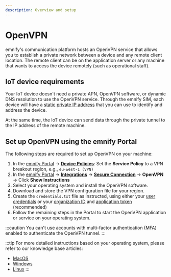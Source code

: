 ```yaml
---
description: Overview and setup
---
```

# OpenVPN

emnify's communication platform hosts an OpenVPN service that allows you to establish a private network between a device and any remote client location. 
The remote client can be on the application server or any machine that wants to access the device remotely (such as operational staff).

## IoT device requirements

Your IoT device doesn't need a private APN, OpenVPN software, or dynamic DNS resolution to use the OpenVPN service.
Through the emnify SIM, each device will have a [static](/glossary#static-ip) [private IP address](/glossary#private-ip) that you can use to identify and address the device.

<!--This image is missing: OpenVPN.png -->
<!-- image caption: OpenVPN System Overview -->

At the same time, the IoT device can send data through the private tunnel to the IP address of the remote machine.

## Set up OpenVPN using the emnify Portal

The following steps are required to set up OpenVPN on your machine:

1. In the [emnify Portal](https://portal.emnify.com/) → [**Device Policies**](https://portal.emnify.com/device-policies): Set the **Service Policy** to a VPN breakout region, e.g., `eu-west-1 (VPN)`
1. In the [emnify Portal](https://portal.emnify.com/) → [**Integrations**](https://portal.emnify.com/integrations) → [**Secure Connection**](https://portal.emnify.com/integrations#secure-connection) → **OpenVPN** → Click **Show Instructions** 
1. Select your operating system and install the OpenVPN software.
1. Download and store the VPN configuration file for your region.
1. Create the `credentials.txt` file as instructed, using either your [user credentials](https://portal.emnify.com/user-settings) or your [organization ID](https://portal.emnify.com/organisation-settings/details) and [application token](https://portal.emnify.com/integrations#application-tokens) (recommended)
1. Follow the remaining steps in the Portal to start the OpenVPN application or service on your operating system.

:::caution
You can't use accounts with multi-factor authentication (MFA) enabled to authenticate the OpenVPN tunnel.
:::

:::tip
For more detailed instructions based on your operating system, please refer to our knowledge base articles:

- [MacOS](https://support.emnify.com/hc/en-us/articles/360019625379-OpenVPN-Integration-Guide-for-MacOS)
- [Windows](https://support.emnify.com/hc/en-us/articles/115001723273-OpenVPN-Integration-Guide-for-Windows) 
- [Linux](https://support.emnify.com/hc/en-us/articles/115001724434-OpenVPN-Integration-Guide-for-Linux)
:::
